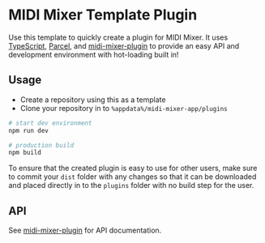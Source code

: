 # MIDI Mixer Template Plugin

Use this template to quickly create a plugin for MIDI Mixer. It uses [TypeScript](https://www.typescriptlang.org/), [Parcel](https://parceljs.org/), and [midi-mixer-plugin](https://github.com/midi-mixer/midi-mixer-plugin) to provide an easy API and development environment with hot-loading built in!

## Usage

- Create a repository using this as a template
- Clone your repository in to `%appdata%/midi-mixer-app/plugins`

``` bash
# start dev environment
npm run dev

# production build
npm build
```

To ensure that the created plugin is easy to use for other users, make sure to commit your `dist` folder with any changes so that it can be downloaded and placed directly in to the `plugins` folder with no build step for the user.

## API

See [midi-mixer-plugin](https://github.com/midi-mixer/midi-mixer-plugin) for API documentation.

